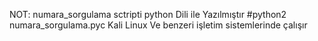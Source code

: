 NOT:
numara_sorgulama sctripti python Dili ile 
Yazılmıştır
#python2 numara_sorgulama.pyc
Kali Linux
Ve benzeri işletim sistemlerinde çalışır
